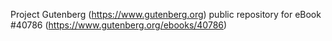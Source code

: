 Project Gutenberg (https://www.gutenberg.org) public repository for eBook #40786 (https://www.gutenberg.org/ebooks/40786)
